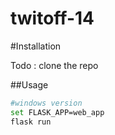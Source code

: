 # twitoff-14


#Installation

Todo : clone the repo

##Usage

```sh
#windows version
set FLASK_APP=web_app
flask run 
```